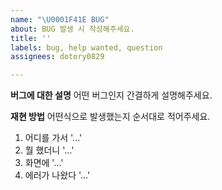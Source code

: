 ```yaml
---
name: "\U0001F41E BUG"
about: BUG 발생 시 작성해주세요.
title: ''
labels: bug, help wanted, question
assignees: dotory0829

---
```


**버그에 대한 설명**
어떤 버그인지 간결하게 설명해주세요.

**재현 방법**
어떤식으로 발생했는지 순서대로 적어주세요.
1. 어디를 가서 '...'
2. 뭘 했더니 '...'
3. 화면에 '...'
4. 에러가 나왔다 '...'
